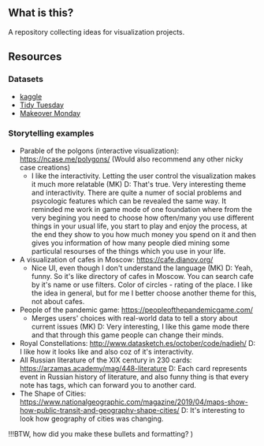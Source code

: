 ## What is this?
A repository collecting ideas for visualization projects.

## Resources
### Datasets
- [kaggle](https://www.kaggle.com/)
- [Tidy Tuesday](https://github.com/rfordatascience/tidytuesday)
- [Makeover Monday](https://www.makeovermonday.co.uk/)

### Storytelling examples
- Parable of the polgons (interactive visualization): https://ncase.me/polygons/ (Would also recommend any other nicky case creations)
  - I like the interactivity. Letting the user control the visualization makes it much more relatable (MK)
  D: That's true. Very interesting theme and interactivity. There are quite a numer of social problems and psycologic features which can be revealed the same way.
  It reminded me work in game mode of one foundation where from the very begining you need to choose how often/many you use different things in your usual life, you start to play and enjoy the process, at the end they show to you how much money you spend on it and then gives you information of how many people died mining some particulal resourses of the things which you use in your life.
- A visualization of cafes in Moscow: https://cafe.dianov.org/
  - Nice UI, even though I don't understand the language (MK)
  D: Yeah, funny. So it's like directory of cafes in Moscow. You can search cafe by it's name or use filters. Color of circles - rating of the place. I like the idea in general, but for me I better choose another theme for this, not about cafes.
- People of the pandemic game: https://peopleofthepandemicgame.com/
  - Merges users' choices with real-world data to tell a story about current issues (MK)
  D: Very interesting, I like this game mode there and that through this game people can change their minds.
- Royal Constellations: http://www.datasketch.es/october/code/nadieh/
  D: I like how it looks like and also coz of it's interactivity.
- All Russian literature of the XIX century in 230 cards: https://arzamas.academy/mag/448-literature
  D: Each card represents event in Russian history of literature, and also funny thing is that every note has tags, which can forward you to another card.
- The Shape of Cities: https://www.nationalgeographic.com/magazine/2019/04/maps-show-how-public-transit-and-geography-shape-cities/
  D: It's interesting to look how geography of cities was changing.

!!!BTW, how did you make these bullets and formatting? )
